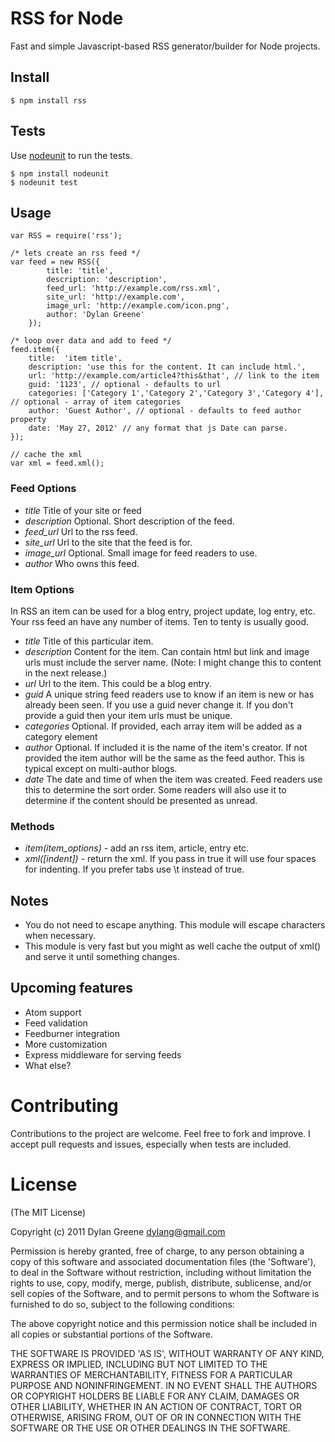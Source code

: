 # RSS for Node

  Fast and simple Javascript-based RSS generator/builder for Node projects.

## Install

    $ npm install rss

## Tests

 Use [nodeunit](https://github.com/caolan/nodeunit) to run the tests.

    $ npm install nodeunit
    $ nodeunit test

## Usage

    var RSS = require('rss');

    /* lets create an rss feed */
    var feed = new RSS({
            title: 'title',
            description: 'description',
            feed_url: 'http://example.com/rss.xml',
            site_url: 'http://example.com',
            image_url: 'http://example.com/icon.png',
            author: 'Dylan Greene'
        });

    /* loop over data and add to feed */
    feed.item({
        title:  'item title',
        description: 'use this for the content. It can include html.',
        url: 'http://example.com/article4?this&that', // link to the item
        guid: '1123', // optional - defaults to url
        categories: ['Category 1','Category 2','Category 3','Category 4'], // optional - array of item categories
        author: 'Guest Author', // optional - defaults to feed author property
        date: 'May 27, 2012' // any format that js Date can parse.
    });

    // cache the xml
    var xml = feed.xml();

### Feed Options

 * _title_ <string> Title of your site or feed
 * _description_ <string> Optional. Short description of the feed.
 * _feed_url_ <url> Url to the rss feed.
 * _site_url_ <url> Url to the site that the feed is for.
 * _image_url_ <url> Optional. Small image for feed readers to use.
 * _author_ <string> Who owns this feed.

### Item Options

In RSS an item can be used for a blog entry, project update, log entry, etc.  Your rss feed
an have any number of items. Ten to tenty is usually good.

 * _title_ <string> Title of this particular item.
 * _description_ <string> Content for the item.  Can contain html but link and image urls must include the server name.
 (Note: I might change this to content in the next release.)
 * _url_ <url> Url to the item. This could be a blog entry.
 * _guid_ <unique string> A unique string feed readers use to know if an item is new or has already been seen.
 If you use a guid never change it.  If you don't provide a guid then your item urls must
 be unique.
 * _categories_ <array> Optional. If provided, each array item will be added as a category element
 * _author_ <string> Optional.  If included it is the name of the item's creator.
 If not provided the item author will be the same as the feed author.  This is typical
 except on multi-author blogs.
 * _date_ <Date object or date string> The date and time of when the item was created.  Feed
 readers use this to determine the sort order. Some readers will also use it to determine
 if the content should be presented as unread.

### Methods

 * _item(item_options)_ - add an rss item, article, entry etc.
 * _xml([indent])_ - return the xml.  If you pass in true it will use four spaces for indenting. If you prefer
 tabs use \t instead of true.

## Notes
 * You do not need to escape anything. This module will escape characters when necessary.
 * This module is very fast but you might as well cache the output of xml() and serve
 it until something changes.

## Upcoming features

 * Atom support
 * Feed validation
 * Feedburner integration
 * More customization
 * Express middleware for serving feeds
 * What else?

# Contributing

Contributions to the project are welcome. Feel free to fork and improve. I accept pull requests and issues,
especially when tests are included.

# License

(The MIT License)

Copyright (c) 2011 Dylan Greene <dylang@gmail.com>

Permission is hereby granted, free of charge, to any person obtaining
a copy of this software and associated documentation files (the
'Software'), to deal in the Software without restriction, including
without limitation the rights to use, copy, modify, merge, publish,
distribute, sublicense, and/or sell copies of the Software, and to
permit persons to whom the Software is furnished to do so, subject to
the following conditions:

The above copyright notice and this permission notice shall be
included in all copies or substantial portions of the Software.

THE SOFTWARE IS PROVIDED 'AS IS', WITHOUT WARRANTY OF ANY KIND,
EXPRESS OR IMPLIED, INCLUDING BUT NOT LIMITED TO THE WARRANTIES OF
MERCHANTABILITY, FITNESS FOR A PARTICULAR PURPOSE AND NONINFRINGEMENT.
IN NO EVENT SHALL THE AUTHORS OR COPYRIGHT HOLDERS BE LIABLE FOR ANY
CLAIM, DAMAGES OR OTHER LIABILITY, WHETHER IN AN ACTION OF CONTRACT,
TORT OR OTHERWISE, ARISING FROM, OUT OF OR IN CONNECTION WITH THE
SOFTWARE OR THE USE OR OTHER DEALINGS IN THE SOFTWARE.